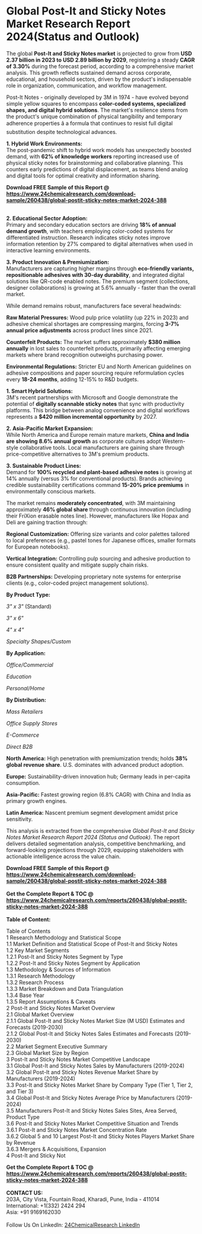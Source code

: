 <h1>Global Post-It and Sticky Notes Market Research Report 2024(Status and Outlook)</h1><p>The global <strong>Post-It and Sticky Notes market</strong> is projected to grow from <strong>USD 2.37 billion in 2023 to USD 2.89 billion by 2029</strong>, registering a steady <strong>CAGR of 3.30%</strong> during the forecast period, according to a comprehensive market analysis. This growth reflects sustained demand across corporate, educational, and household sectors, driven by the product's indispensable role in organization, communication, and workflow management.</p><p>Post-It Notes - originally developed by 3M in 1974 - have evolved beyond simple yellow squares to encompass <strong>color-coded systems, specialized shapes, and digital hybrid solutions</strong>. The market's resilience stems from the product's unique combination of physical tangibility and temporary adherence properties â a formula that continues to resist full digital substitution despite technological advances.</p><p><strong>1. Hybrid Work Environments:</strong><br>
The post-pandemic shift to hybrid work models has unexpectedly boosted demand, with <strong>62% of knowledge workers</strong> reporting increased use of physical sticky notes for brainstorming and collaborative planning. This counters early predictions of digital displacement, as teams blend analog and digital tools for optimal creativity and information sharing.</p><div><b>Download FREE Sample of this Report @ 
            <a href="https://www.24chemicalresearch.com/download-sample/260438/global-postit-sticky-notes-market-2024-388">
            https://www.24chemicalresearch.com/download-sample/260438/global-postit-sticky-notes-market-2024-388</a></b></div><br><p><strong>2. Educational Sector Adoption:</strong><br>
Primary and secondary education sectors are driving <strong>18% of annual demand growth</strong>, with teachers employing color-coded systems for differentiated instruction. Research indicates sticky notes improve information retention by 27% compared to digital alternatives when used in interactive learning environments.</p><p><strong>3. Product Innovation &amp; Premiumization:</strong><br>
Manufacturers are capturing higher margins through <strong>eco-friendly variants, repositionable adhesives with 30-day durability</strong>, and integrated digital solutions like QR-code enabled notes. The premium segment (collections, designer collaborations) is growing at 5.6% annually - faster than the overall market.</p><p>While demand remains robust, manufacturers face several headwinds:</p><p><strong>Raw Material Pressures:</strong> Wood pulp price volatility (up 22% in 2023) and adhesive chemical shortages are compressing margins, forcing <strong>3-7% annual price adjustments</strong> across product lines since 2021.</p><p><strong>Counterfeit Products:</strong> The market suffers approximately <strong>$380 million annually</strong> in lost sales to counterfeit products, primarily affecting emerging markets where brand recognition outweighs purchasing power.</p><p><strong>Environmental Regulations:</strong> Stricter EU and North American guidelines on adhesive compositions and paper sourcing require reformulation cycles every <strong>18-24 months</strong>, adding 12-15% to R&amp;D budgets.</p><p><strong>1. Smart Hybrid Solutions:</strong><br>
3M's recent partnerships with Microsoft and Google demonstrate the potential of <strong>digitally scannable sticky notes</strong> that sync with productivity platforms. This bridge between analog convenience and digital workflows represents a <strong>$420 million incremental opportunity</strong> by 2027.</p><p><strong>2. Asia-Pacific Market Expansion:</strong><br>
While North America and Europe remain mature markets, <strong>China and India are showing 8.6% annual growth</strong> as corporate cultures adopt Western-style collaborative tools. Local manufacturers are gaining share through price-competitive alternatives to 3M's premium products.</p><p><strong>3. Sustainable Product Lines:</strong><br>
Demand for <strong>100% recycled and plant-based adhesive notes</strong> is growing at 14% annually (versus 3% for conventional products). Brands achieving credible sustainability certifications command <strong>15-20% price premiums</strong> in environmentally conscious markets.</p><p>The market remains <strong>moderately concentrated</strong>, with 3M maintaining approximately <strong>46% global share</strong> through continuous innovation (including their FriXion erasable notes line). However, manufacturers like Hopax and Deli are gaining traction through:</p><p><strong>Regional Customization:</strong> Offering size variants and color palettes tailored to local preferences (e.g., pastel tones for Japanese offices, smaller formats for European notebooks).</p><p><strong>Vertical Integration:</strong> Controlling pulp sourcing and adhesive production to ensure consistent quality and mitigate supply chain risks.</p><p><strong>B2B Partnerships:</strong> Developing proprietary note systems for enterprise clients (e.g., color-coded project management solutions).</p><p><strong>By Product Type:</strong></p><p><em>3" x 3"</em> (Standard)</p><p><em>3" x 6"</em></p><p><em>4" x 4"</em></p><p><em>Specialty Shapes/Custom</em></p><p><strong>By Application:</strong></p><p><em>Office/Commercial</em></p><p><em>Education</em></p><p><em>Personal/Home</em></p><p><strong>By Distribution:</strong></p><p><em>Mass Retailers</em></p><p><em>Office Supply Stores</em></p><p><em>E-Commerce</em></p><p><em>Direct B2B</em></p><p><strong>North America:</strong> High penetration with premiumization trends; holds <strong>38% global revenue share</strong>. U.S. dominates with advanced product adoption.</p><p><strong>Europe:</strong> Sustainability-driven innovation hub; Germany leads in per-capita consumption.</p><p><strong>Asia-Pacific:</strong> Fastest growing region (6.8% CAGR) with China and India as primary growth engines.</p><p><strong>Latin America:</strong> Nascent premium segment development amidst price sensitivity.</p><p>This analysis is extracted from the comprehensive <em>Global Post-It and Sticky Notes Market Research Report 2024 (Status and Outlook)</em>. The report delivers detailed segmentation analysis, competitive benchmarking, and forward-looking projections through 2029, equipping stakeholders with actionable intelligence across the value chain.</p><div><b>Download FREE Sample of this Report @ 
            <a href="https://www.24chemicalresearch.com/download-sample/260438/global-postit-sticky-notes-market-2024-388">
            https://www.24chemicalresearch.com/download-sample/260438/global-postit-sticky-notes-market-2024-388</a></b></div><br><div><b>Get the Complete Report & TOC @ 
            <a href="https://www.24chemicalresearch.com/reports/260438/global-postit-sticky-notes-market-2024-388">
            https://www.24chemicalresearch.com/reports/260438/global-postit-sticky-notes-market-2024-388</a></b></div><br>
            <b>Table of Content:</b><p>Table of Contents<br />
1 Research Methodology and Statistical Scope<br />
1.1 Market Definition and Statistical Scope of Post-It and Sticky Notes<br />
1.2 Key Market Segments<br />
1.2.1 Post-It and Sticky Notes Segment by Type<br />
1.2.2 Post-It and Sticky Notes Segment by Application<br />
1.3 Methodology & Sources of Information<br />
1.3.1 Research Methodology<br />
1.3.2 Research Process<br />
1.3.3 Market Breakdown and Data Triangulation<br />
1.3.4 Base Year<br />
1.3.5 Report Assumptions & Caveats<br />
2 Post-It and Sticky Notes Market Overview<br />
2.1 Global Market Overview<br />
2.1.1 Global Post-It and Sticky Notes Market Size (M USD) Estimates and Forecasts (2019-2030)<br />
2.1.2 Global Post-It and Sticky Notes Sales Estimates and Forecasts (2019-2030)<br />
2.2 Market Segment Executive Summary<br />
2.3 Global Market Size by Region<br />
3 Post-It and Sticky Notes Market Competitive Landscape<br />
3.1 Global Post-It and Sticky Notes Sales by Manufacturers (2019-2024)<br />
3.2 Global Post-It and Sticky Notes Revenue Market Share by Manufacturers (2019-2024)<br />
3.3 Post-It and Sticky Notes Market Share by Company Type (Tier 1, Tier 2, and Tier 3)<br />
3.4 Global Post-It and Sticky Notes Average Price by Manufacturers (2019-2024)<br />
3.5 Manufacturers Post-It and Sticky Notes Sales Sites, Area Served, Product Type<br />
3.6 Post-It and Sticky Notes Market Competitive Situation and Trends<br />
3.6.1 Post-It and Sticky Notes Market Concentration Rate<br />
3.6.2 Global 5 and 10 Largest Post-It and Sticky Notes Players Market Share by Revenue<br />
3.6.3 Mergers & Acquisitions, Expansion<br />
4 Post-It and Sticky Not</p><div><b>Get the Complete Report & TOC @ 
            <a href="https://www.24chemicalresearch.com/reports/260438/global-postit-sticky-notes-market-2024-388">
            https://www.24chemicalresearch.com/reports/260438/global-postit-sticky-notes-market-2024-388</a></b></div><br><b>CONTACT US:</b><br>
            203A, City Vista, Fountain Road, Kharadi, Pune, India - 411014<br>
            International: +1(332) 2424 294<br>
            Asia: +91 9169162030 <br><br>
            Follow Us On LinkedIn: <a href="https://www.linkedin.com/company/24chemicalresearch/">24ChemicalResearch LinkedIn</a>